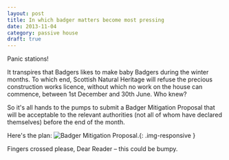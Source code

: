```yaml
---
layout: post
title: In which badger matters become most pressing
date: 2013-11-04
category: passive house
draft: true
---
```


Panic stations!

It transpires that Badgers likes to make baby Badgers during the winter months. To which end, Scottish Natural Heritage will refuse the precious construction works licence, without which no work on the house can commence, between 1st December and 30th June. Who knew?

So it's all hands to the pumps to submit a Badger Mitigation Proposal that will be acceptable to the relevant authorities (not all of whom have declared themselves) before the end of the month.

Here's the plan:
![Badger Mitigation Proposal.](/assets/Badger-Mitigation-Proposal-Drawing.jpg){: .img-responsive }

Fingers crossed please, Dear Reader – this could be bumpy.

